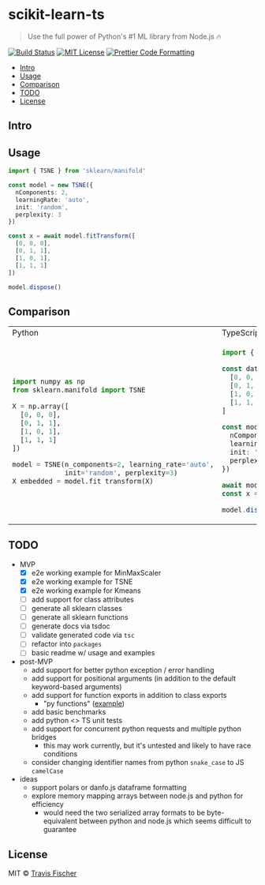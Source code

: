 # scikit-learn-ts <!-- omit in toc -->

> Use the full power of Python's #1 ML library from Node.js 🔥

[![Build Status](https://github.com/transitive-bullshit/scikit-learn-ts/actions/workflows/test.yml/badge.svg)](https://github.com/transitive-bullshit/scikit-learn-ts/actions/workflows/test.yml) [![MIT License](https://img.shields.io/badge/license-MIT-blue)](https://github.com/transitive-bullshit/scikit-learn-ts/blob/main/license) [![Prettier Code Formatting](https://img.shields.io/badge/code_style-prettier-brightgreen.svg)](https://prettier.io)

- [Intro](#intro)
- [Usage](#usage)
- [Comparison](#comparison)
- [TODO](#todo)
- [License](#license)

## Intro

## Usage

```ts
import { TSNE } from 'sklearn/manifold'

const model = new TSNE({
  nComponents: 2,
  learningRate: 'auto',
  init: 'random',
  perplexity: 3
})

const x = await model.fitTransform([
  [0, 0, 0],
  [0, 1, 1],
  [1, 0, 1],
  [1, 1, 1]
])

model.dispose()
```

## Comparison

<table>
<tr>
<td> Python </td> <td> TypeScript </td>
</tr>
<tr>
<td>

```python
import numpy as np
from sklearn.manifold import TSNE

X = np.array([
  [0, 0, 0],
  [0, 1, 1],
  [1, 0, 1],
  [1, 1, 1]
])

model = TSNE(n_components=2, learning_rate='auto',
             init='random', perplexity=3)
X_embedded = model.fit_transform(X)
```

</td>
<td>

```ts
import { TSNE } from 'sklearn/manifold'

const data = [
  [0, 0, 0],
  [0, 1, 1],
  [1, 0, 1],
  [1, 1, 1]
]

const model = new TSNE({
  nComponents: 2,
  learningRate: 'auto',
  init: 'random',
  perplexity: 3
})

await model.init(py)
const x = await model.fitTransform({ X: data })

model.dispose()
```

</td>
</tr>
</table>

## TODO

- MVP
  - [x] e2e working example for MinMaxScaler
  - [x] e2e working example for TSNE
  - [x] e2e working example for Kmeans
  - [ ] add support for class attributes
  - [ ] generate all sklearn classes
  - [ ] generate all sklearn functions
  - [ ] generate docs via tsdoc
  - [ ] validate generated code via `tsc`
  - [ ] refactor into `packages`
  - [ ] basic readme w/ usage and examples
- post-MVP
  - add support for better python exception / error handling
  - add support for positional arguments (in addition to the default keyword-based arguments)
  - add support for function exports in addition to class exports
    - "py functions" ([example](https://scikit-learn.org/stable/modules/generated/sklearn.datasets.fetch_20newsgroups_vectorized.html))
  - add basic benchmarks
  - add python <> TS unit tests
  - add support for concurrent python requests and multiple python bridges
    - this may work currently, but it's untested and likely to have race conditions
  - consider changing identifier names from python `snake_case` to JS `camelCase`
- ideas
  - support polars or danfo.js dataframe formatting
  - explore memory mapping arrays between node.js and python for efficiency
    - would need the two serialized array formats to be byte-equivalent between python and node.js which seems difficult to guarantee

## License

MIT © [Travis Fischer](https://transitivebullsh.it)
